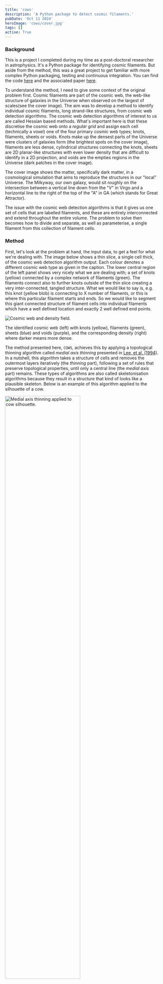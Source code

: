 ```yaml
---
title: 'cows'
description: 'A Python package to detect cosmic filaments.'
pubDate: 'Oct 11 2024'
heroImage: 'cows/cover.jpg'
tags: []
active: True
---
```

### Background
This is a project I completed during my time as a post-doctoral researcher in astrophysics. It's a Python package for identifying cosmic filaments. But aside from the method, this was a great project to get familiar with more complex Python packaging, testing and continuous integration. You can find the code [here](https://github.com/SimonPfeifer/cows) and the associated paper [here](https://arxiv.org/abs/2201.04624).

To understand the method, I need to give some context of the original problem first. Cosmic filaments are part of the cosmic web, the web-like structure of galaxies in the Universe when observed on the largest of scales(see the cover image). The aim was to develop a method to identify individual cosmic filaments, long strand-like structures, from cosmic web detection algorithms. The cosmic web detection algorithms of interest to us are called Hessian based methods. What's important here is that these discretise the cosmic web onto a *regular grid* and assign each cell (technically a voxel) one of the four primary cosmic web types; knots, filaments, sheets or voids. Knots make up the densest parts of the Universe were clusters of galaxies form (the brightest spots on the cover image), filaments are less dense, cylindrical structures connecting the knots, sheets are 2D planar-like structures with even lower density that are difficult to identify in a 2D projection, and voids are the empties regions in the Universe (dark patches in the cover image).

The cover image shows the matter, specifically dark matter, in a cosmological simulation that aims to reproduce the structures in our "local" Universe. The Milkyway, our own galaxy, would sit roughly on the intersection between a vertical line down from the "V" in Virgo and a horizontal line to the right of the top of the "A" in GA (which stands for Great Attractor).

The issue with the cosmic web detection algorithms is that it gives us one set of cells that are labelled filaments, and these are entirely interconnected and extend throughout the entire volume. The problem to solve then becomes how to divide and separate, as well as parameterise, a single filament from this collection of filament cells.

### Method
First, let's look at the problem at hand, the input data, to get a feel for what we're dealing with. The image below shows a thin slice, a single cell thick, of the cosmic web detection algorithm output. Each colour denotes a different cosmic web type as given in the caption. The lower central region of the left panel shows very nicely what we are dealing with; a set of knots (yellow) connected by a complex network of filaments (green). The filaments connect also to further knots outside of the thin slice creating a very inter-connected, tangled structure. What we would like to say is, e.g. this knot (yellow blob) is connecting to X number of filaments, or this is where this particular filament starts and ends. So we would like to segment this giant connected structure of filament cells into individual filaments which have a well defined location and exactly 2 well defined end points.

![Cosmic web and density field.](./cosmic_web.jpg)
<figcaption> The identified cosmic web (left) with knots (yellow), filaments (green), sheets (blue) and voids (purple), and the corresponding density (right) where darker means more dense.</figcaption>

The method presented here, `COWS`, achieves this by applying a topological thinning algorithm called _medial axis thinning_ presented in [Lee, et al. (1994)](https://www.sciencedirect.com/science/article/abs/pii/S104996528471042X?via%3Dihub). In a nutshell, this algorithm takes a structure of cells and removes the outermost layers iteratively (the *thinning* part), following a set of rules that preserve topological properties, until only a central line (the *medial axis* part) remains. These types of algorithms are also called skeletonisation algorithms because they result in a structure that kind of looks like a plausible skeleton. Below is an example of this algorithm applied to the silhouette of a cow.

<div class="flex justify-center">
<img src="/src/content/projects/cows/cow_outline.jpg" width="70%" alt="Medial axis thinning applied to cow silhouette.">
</div>
<figcaption> The medial axis thinning (or skeletonisation) applied to the silhouette of a cow. Notice that the topological properties, such as the number of holes (the one by the tail) and the connectivity (nothing is separated that was connected before, or vice versa), are preserved.</figcaption>

This method can only be applied on binary data; foreground cells that make up our shape and background cells which are empty. To apply this to our cosmic web data, we need to turn it into binary data comprised of only foreground and background cells rather than the 4 cosmic web types we have right now. That's easily done! However, one small caveat is that we don't just want to take the filament cells but also the cells that make up the knot. This is because we want the filament to connect through the knots. Without the knots we would have these strange holes in our data set. And remember, the medial axis thinning preserved holes and would create loops around the knots if they were excluded. So we take the filament and knot cells and set them to 1, and set all other cells to 0.

Now, if you have a look at the [Lee, et al. (1994)](https://www.sciencedirect.com/science/article/abs/pii/S104996528471042X?via%3Dihub) paper you'll notice that it's not the most straight forward method. There is a lot of maths that I'm really not familiar with. It took me weeks to wrap my head around the implementation (not the proofs, I'll probably never understand those) and I finally ended up with a working implementation in Python. However, it was quite slow and so I rewrote it in C. After all of that I found that there was already a great Python/[Cython](https://cython.org/) implementation in [scikit-image](https://scikit-image.org/) (I should have definitely checked first before writing my own although now I really know how it works) and it was significantly faster than my own implementation. I did have to tweak a few things, e.g. implement a periodic boundary version, for it to work with my data but that was straight forward after implementing it myself twice already.

Ok, let's actually apply this to our binary (filaments and knots) comic web data, below is the result. First of all, it's clear that that we have not achieved our goal; the complicated inter-connected structure of filaments is still present. And this is expected since the medial axis thinning conserves topological properties. However, we have greatly reduced the complexity of the problem. Instead of dealing with some arbitrary mass of cells, we now have a well defined structure made of lines that are one cell thick and connect at well defined location. We'll call the location where multiple lines meet *junctions*. However, we can also notice that there are artifacts in the output. These are large, hollow blobs which is where a few background cells have created a cavity in the input data. These cavities are preserved by the thinning and are undesirable.

<div class="flex justify-center">
<img src="/src/content/projects/cows/cows_blob.jpg" width="70%" alt="Medial axis thinning applied to cosmic web.">
</div>
<figcaption> The medial axis thinning applied to the cosmic web data. The output in red is shown on top of the density. The network is still very connected and there are undesirable "blob" (e.g. see bottom right).</figcaption>

So how do we separate this entangled mess of filaments? And what about these blobs? The good news is that both of these can be fixed with the same approach. We can find the number of neighbours for a given foreground cell within it's 3x3x3 neighbourhood. If it only has 2 neighbhours, it's part of a filament line. If it has more than 2, but less than 7 neighbours, it's a junction. Junctions can have at most 6 direct connections along its main axes (left, right, up, down, front and back) based on the medial axis thinning rules. If it has more than 6 neighbours then it is definitely part of one of the undesirable blobs. Now we simply remove all cells that have more than 2 neighbours and *voila*, the blobs are gone and we're left with individual filaments. These filaments have a well defines locations along what is often termed the spine of the filament, and well defined end points. 

<div class="flex justify-center">
<img src="/src/content/projects/cows/cows_no_blob.jpg" width="70%" alt="Medial axis thinning applied to cosmic web.">
</div>
<figcaption> The final filaments after applying the medial axis thinning and removal of junctions and "blobs".</figcaption>

Finally, we can also aggregate these filaments into a catalogue that defines their end points, their length, and the cells that make up each filament, including the axis along which the filament is pointing at each cell location. To define a filament, we simply look at the number of neighbours again; a single neighbour means we have an end point and 2 neighbours are the connecting cells. We can then trace each filament from end point to end point to get its properties.

And that's it! We can now use the filament catalogue to study the length distribution of filaments, or how many filaments connect to a galaxy cluster (called the *connectivity* of a cluster), or the distribution of galaxies along the spine, or in a radial direction away from the spine, or many, many other things.

<div class="flex justify-center">
<img src="/src/content/projects/cows/cows_final.png" width="100%" alt="Medial axis thinning applied to cosmic web.">
</div>
<figcaption> COWS applied to higher resolution data to see the results more clearly. Some of the filaments look short or still connected because of projection effects. This is a slice in 3D projected into 2D. </figcaption>


### Usage
##### Quick installation
The easiest way to install the `cows` Python package is by using PyPI:
```
pip install pycows
```

If you prefer to install the package from source:
```
python setup.py install
```

For more information on installation, see [INSTALL.rst](https://github.com/SimonPfeifer/cows/blob/master/INSTALLATION.rst).

##### Documentation
The full documentation can be found at [here](https://python-cows.readthedocs.io/en/latest/index.html) or generated as a set of local files by running:
```
sphinx-build ./docs ./docs/_build
```

### Development
`cows` includes tests and continuous integration. Since the implementation uses modified versions of scikit-image functions, which already include tests, I adopted and extended them for `cows`. They can be found in the `cows/test` directory. To automatically run the testing pipeline and check the code base against a range of Python version, `cows` uses continuous integration in the form of [GitHub actions](https://docs.github.com/en/actions/writing-workflows). This functionality is contained within the `cows/ci` directory. The tests are automatically run with [tox](https://tox.wiki/en/latest/).

In addition, `cows` also builds and checks the documentation as part of the continuous integration. The documentation is build via [Sphinx](https://www.sphinx-doc.org/en/master/) and hosted on [readthedocs](https://about.readthedocs.com/).
 
This project was a great way to get to grips with these concepts. In principle, documentation, testing and continuous integration are straight forward but it takes some time to get familiar with the tools and setup the pipelines.

### Publications
1) [Pfeifer, S., Libeskind, N. I., Hoffman, Y., et al. 2022, MNRAS, 514, 470](https://arxiv.org/abs/2201.04624)
2) [Lee T., Kashyap R., Chu C., 1994, CVGIP: Graphical Models and Image Processing, 56, 462](https://www.sciencedirect.com/science/article/abs/pii/S104996528471042X?via%3Dihub)